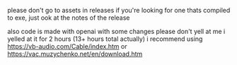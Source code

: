 please don't go to assets in releases if you're looking for one thats compiled to exe, just ook at the notes of the release

also code is made with openai with some changes please don't yell at me i yelled at it for 2 hours (13+ hours total actually)
i recommend using https://vb-audio.com/Cable/index.htm or https://vac.muzychenko.net/en/download.htm
